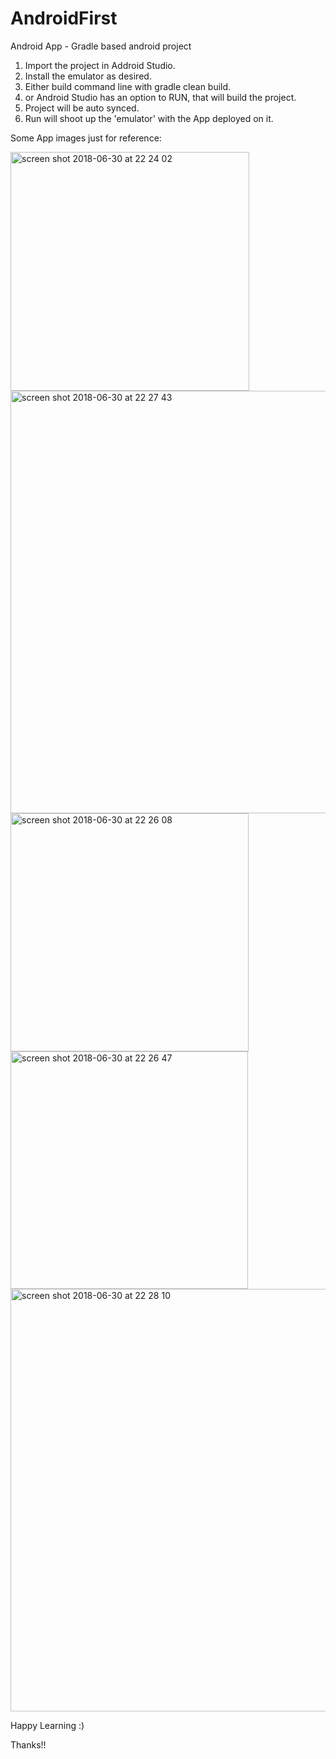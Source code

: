 # AndroidFirst
Android App - Gradle based android project

1. Import the project in Addroid Studio.
2. Install the emulator as desired.
3. Either build command line with gradle clean build.
4. or Android Studio has an option to RUN, that will build the project.
5. Project will be auto synced.
6. Run will shoot up the 'emulator' with the App deployed on it.

Some App images just for reference:

<img width="382" alt="screen shot 2018-06-30 at 22 24 02" src="https://user-images.githubusercontent.com/7909427/42130555-a8f14b34-7cb6-11e8-809f-0919d19129f0.png">
<img width="676" alt="screen shot 2018-06-30 at 22 27 43" src="https://user-images.githubusercontent.com/7909427/42130558-a9156e74-7cb6-11e8-826c-3816ed8029be.png">
<img width="381" alt="screen shot 2018-06-30 at 22 26 08" src="https://user-images.githubusercontent.com/7909427/42130556-a8fc016e-7cb6-11e8-99ec-bf10fa394654.png">
<img width="380" alt="screen shot 2018-06-30 at 22 26 47" src="https://user-images.githubusercontent.com/7909427/42130557-a90914ee-7cb6-11e8-836a-096c895f2784.png">
<img width="676" alt="screen shot 2018-06-30 at 22 28 10" src="https://user-images.githubusercontent.com/7909427/42130559-a9215bb2-7cb6-11e8-895f-7e54c285a37a.png">




Happy Learning :)

Thanks!!
